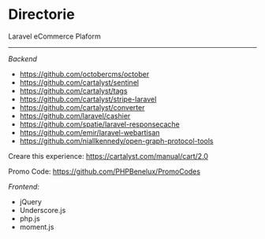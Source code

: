 # Directorie
Laravel eCommerce Plaform

-----
*Backend*
- https://github.com/octobercms/october
- https://github.com/cartalyst/sentinel
- https://github.com/cartalyst/tags
- https://github.com/cartalyst/stripe-laravel
- https://github.com/cartalyst/converter
- https://github.com/laravel/cashier
- https://github.com/spatie/laravel-responsecache
- https://github.com/emir/laravel-webartisan
- https://github.com/niallkennedy/open-graph-protocol-tools

Creare this experience:
https://cartalyst.com/manual/cart/2.0

Promo Code:
https://github.com/PHPBenelux/PromoCodes

*Frontend:*
- jQuery
- Underscore.js
- php.js
- moment.js
